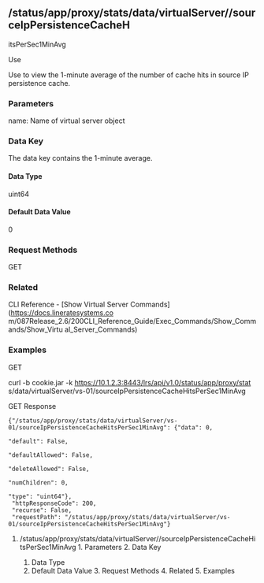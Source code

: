## /status/app/proxy/stats/data/virtualServer/<name>/sourceIpPersistenceCacheH
itsPerSec1MinAvg

Use

Use to view the 1-minute average of the number of cache hits in source IP
persistence cache.

### Parameters

name: Name of virtual server object

### Data Key

The data key contains the 1-minute average.

#### Data Type

uint64

#### Default Data Value

0

### Request Methods

GET

### Related

CLI Reference - [Show Virtual Server Commands](https://docs.lineratesystems.co
m/087Release_2.6/200CLI_Reference_Guide/Exec_Commands/Show_Commands/Show_Virtu
al_Server_Commands)

### Examples

GET

curl -b cookie.jar -k https://10.1.2.3:8443/lrs/api/v1.0/status/app/proxy/stat
s/data/virtualServer/vs-01/sourceIpPersistenceCacheHitsPerSec1MinAvg

GET Response

    
    
    {"/status/app/proxy/stats/data/virtualServer/vs-01/sourceIpPersistenceCacheHitsPerSec1MinAvg": {"data": 0,
                                                                                                     "default": False,
                                                                                                     "defaultAllowed": False,
                                                                                                     "deleteAllowed": False,
                                                                                                     "numChildren": 0,
                                                                                                     "type": "uint64"},
     "httpResponseCode": 200,
     "recurse": False,
     "requestPath": "/status/app/proxy/stats/data/virtualServer/vs-01/sourceIpPersistenceCacheHitsPerSec1MinAvg"}
    

  1. /status/app/proxy/stats/data/virtualServer/<name>/sourceIpPersistenceCacheHitsPerSec1MinAvg
    1. Parameters
    2. Data Key
      1. Data Type
      2. Default Data Value
    3. Request Methods
    4. Related
    5. Examples

